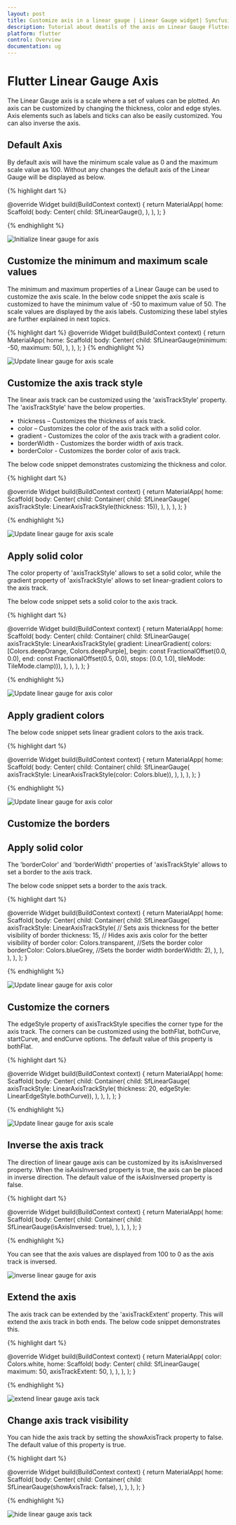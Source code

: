 ```yaml
---
layout: post
title: Customize axis in a linear gauge | Linear Gauge widget| Syncfusion
description: Tutorial about deatils of the axis on Linear Gauge Flutter widget | Flutter Linear Gauge widget documentation|
platform: flutter
control: Overview
documentation: ug
---
```


# Flutter Linear Gauge Axis

The Linear Gauge axis is a scale where a set of values can be plotted. An axis can be customized by changing the thickness, color and edge styles. Axis elements such as labels and ticks can also be easily customized. You can also inverse the axis.

## Default Axis

By default axis will have the minimum scale value as 0 and the maximum scale value as 100. Without any changes the default axis of the Linear Gauge will be displayed as below. 

{% highlight dart %} 

  @override
  Widget build(BuildContext context) {
    return MaterialApp(
      home: Scaffold(
        body: Center(
          child: SfLinearGauge(),
        ),
      ),
    );
  }

{% endhighlight %}

![Initialize linear gauge for axis](images/getting-started/default_linear_gauge.png)

## Customize the minimum and maximum scale values

The minimum and maximum properties of a Linear Gauge can be used to customize the axis scale. In the below code snippet the axis scale is customized to have the minimum value of -50 to maximum value of 50. The scale values are displayed by the axis labels. Customizing these label styles are further explained in next topics.  

{% highlight dart %} 
  @override
  Widget build(BuildContext context) {
    return MaterialApp(
      home: Scaffold(
        body: Center(
          child: SfLinearGauge(minimum: -50, maximum: 50),
        ),
      ),
    );
  }
{% endhighlight %}

![Update linear gauge for axis scale](images/axis/minmax_axis_linear_gauge.png)

## Customize the axis track style

The linear axis track can be customized using the 'axisTrackStyle' property. The 'axisTrackStyle' have the below properties.

* thickness – Customizes the thickness of axis track.
* color – Customizes the color of the axis track with a solid color.
* gradient - Customizes the color of the axis track with a gradient color.
* borderWidth - Customizes the border width of axis track.
* borderColor - Customizes the border color of axis track.

The below code snippet demonstrates customizing the thickness and color.

{% highlight dart %} 

  @override
  Widget build(BuildContext context) {
    return MaterialApp(
      home: Scaffold(
        body: Center(
          child: Container(
            child: SfLinearGauge(
                axisTrackStyle: LinearAxisTrackStyle(thickness: 15)),
          ),
        ),
      ),
    );
  }

{% endhighlight %}

![Update linear gauge for axis scale](images/axis/axis_thickness.png)

## Apply solid color

The color property of 'axisTrackStyle' allows to set a solid color, while the gradient property of 'axisTrackStyle' allows to set linear-gradient colors to the axis track.

The below code snippet sets a solid color to the axis track.

{% highlight dart %} 

  @override
  Widget build(BuildContext context) {
    return MaterialApp(
      home: Scaffold(
        body: Center(
          child: Container(
            child: SfLinearGauge(
                axisTrackStyle: LinearAxisTrackStyle(
                    gradient: LinearGradient(
                        colors: [Colors.deepOrange, Colors.deepPurple],
                        begin: const FractionalOffset(0.0, 0.0),
                        end: const FractionalOffset(0.5, 0.0),
                        stops: [0.0, 1.0],
                        tileMode: TileMode.clamp))),
          ),
        ),
      ),
    );
  }

{% endhighlight %}

![Update linear gauge for axis color](images/axis/axis_corner_style.png)

## Apply gradient colors

The below code snippet sets linear gradient colors to the axis track.

{% highlight dart %} 

  @override
  Widget build(BuildContext context) {
    return MaterialApp(
      home: Scaffold(
        body: Center(
          child: Container(
            child: SfLinearGauge(
                axisTrackStyle: LinearAxisTrackStyle(color: Colors.blue)),
          ),
        ),
      ),
    );
  }

{% endhighlight %}

![Update linear gauge for axis color](images/axis/axis_corner_style.png)

## Customize the borders

## Apply solid color

The 'borderColor' and 'borderWidth' properties of 'axisTrackStyle' allows to set a border to the axis track.

The below code snippet sets a border to the axis track.

{% highlight dart %} 

  @override
  Widget build(BuildContext context) {
    return MaterialApp(
      home: Scaffold(
        body: Center(
          child: Container(
            child: SfLinearGauge(
                axisTrackStyle: LinearAxisTrackStyle(
                    // Sets axis thickness for the better visibility of border
                    thickness: 15,
                    // Hides axis axis color for the better visibility of border
                    color: Colors.transparent,
                    //Sets the border color
                    borderColor: Colors.blueGrey,
                    //Sets the border width
                    borderWidth: 2),
                ),
          ),
        ),
      ),
    );
  }

{% endhighlight %}

![Update linear gauge for axis color](images/axis/axis_border.png)

## Customize the corners

The edgeStyle property of axisTrackStyle specifies the corner type for the axis track. The corners can be customized using the bothFlat, bothCurve, startCurve, and endCurve options. The default value of this property is bothFlat.

{% highlight dart %} 

  @override
  Widget build(BuildContext context) {
    return MaterialApp(
      home: Scaffold(
        body: Center(
          child: Container(
            child: SfLinearGauge(
                axisTrackStyle: LinearAxisTrackStyle(
                    thickness: 20, edgeStyle: LinearEdgeStyle.bothCurve)),
          ),
        ),
      ),
    );
  }

{% endhighlight %}

![Update linear gauge for axis scale](images/axis/axis_corner_style.png)

## Inverse the axis track

The direction of linear gauge axis can be customized by its isAxisInversed property.
When the isAxisInversed property is true, the axis can be placed in inverse direction. The default value of the isAxisInversed property is false.

{% highlight dart %} 

  @override
  Widget build(BuildContext context) {
    return MaterialApp(
      home: Scaffold(
        body: Center(
          child: Container(
            child: SfLinearGauge(isAxisInversed: true),
          ),
        ),
      ),
    );
  }

{% endhighlight %}

You can see that the axis values are displayed from 100 to 0 as the axis track is inversed.

![inverse linear gauge for axis](images/axis/axis_inversed.png)

## Extend the axis

The axis track can be extended by the 'axisTrackExtent' property. This will extend the axis track in both ends. The below code snippet demonstrates this. 

{% highlight dart %} 

  @override
  Widget build(BuildContext context) {
    return MaterialApp(
      color: Colors.white,
      home: Scaffold(
        body: Center(
          child: SfLinearGauge(
            maximum: 50,
            axisTrackExtent: 50,
          ),
        ),
      ),
    );
  }

{% endhighlight %}

![extend linear gauge axis tack](images/axis/extend_axis.png)

## Change axis track visibility

You can hide the axis track by setting the showAxisTrack property to false. The default value of this property is true.

{% highlight dart %} 

  @override
  Widget build(BuildContext context) {
    return MaterialApp(
      home: Scaffold(
        body: Center(
          child: Container(
            child: SfLinearGauge(showAxisTrack: false),
          ),
        ),
      ),
    );
  }

{% endhighlight %}

![hide linear gauge axis tack](images/axis/hide_axis_track.png)